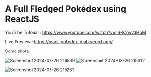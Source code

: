 # A Full Fledged Pokédex using ReactJS

YouTube Tutorial : https://www.youtube.com/watch?v=h6-K2w2dHbM

Live Preview : https://react-pokedex-drab.vercel.app/

Some shots:

![Screenshot 2024-03-26 214539](https://github.com/UmairFaheem042/react_pokedex/assets/103030494/513bdf61-d8be-4107-868f-6af17ab39505)
![Screenshot 2024-03-26 215312](https://github.com/UmairFaheem042/react_pokedex/assets/103030494/95e89f60-9859-4798-97f0-eee54c0d5482)

![Screenshot 2024-03-26 215231](https://github.com/UmairFaheem042/react_pokedex/assets/103030494/f986cfca-f82b-4f8d-a623-55d151061037)
